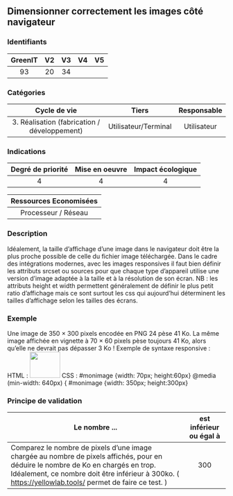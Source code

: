 ## Dimensionner correctement les images côté navigateur

### Identifiants

| GreenIT | V2  | V3  | V4  | V5  |
| :-----: | :-: | :-: | :-: | :-: |
|   93    | 20  | 34  |     |     |

### Catégories

|                 Cycle de vie                 |        Tiers         | Responsable |
| :------------------------------------------: | :------------------: | :---------: |
| 3. Réalisation (fabrication / développement) | Utilisateur/Terminal | Utilisateur |

### Indications

| Degré de priorité | Mise en oeuvre | Impact écologique |
| :---------------: | :------------: | :---------------: |
|         4         |       4        |         4         |

| Ressources Economisées |
| :--------------------: |
|  Processeur / Réseau   |

### Description

Idéalement, la taille d’affichage d’une image dans le navigateur doit être la plus proche possible de celle du fichier image téléchargée.
Dans le cadre des intégrations modernes, avec les images responsives il faut bien définir les attributs srcset ou sources pour que chaque type d’appareil utilise une version d’image adaptée à la taille et à la résolution de son écran.
NB : les attributs height et width permettent généralement de définir le plus petit ratio d’affichage mais ce sont surtout les css qui aujourd’hui déterminent les tailles d’affichage selon les tailles des écrans.

### Exemple

Une image de 350 × 300 pixels encodée en PNG 24 pèse 41 Ko. La même image affichée en vignette à 70 × 60 pixels pèse toujours 41 Ko, alors qu’elle ne devrait pas dépasser 3 Ko !
Exemple de syntaxe responsive :
HTML :
<img id=”monimage” src="image_3ko.png" width="70" height="60" 
 srcset="image_3ko.png 640w, image_41ko.png 1920w">
CSS :
#monimage {width: 70px; height:60px}
@media (min-width: 640px) {
#monimage {width: 350px; height:300px}

### Principe de validation

| Le nombre ...                                                                                                                                                                                                                               | est inférieur ou égal à |
| ------------------------------------------------------------------------------------------------------------------------------------------------------------------------------------------------------------------------------------------- | :---------------------: |
| Comparez le nombre de pixels d’une image chargée au nombre de pixels affichés, pour en déduire le nombre de Ko en chargés en trop. Idéalement, ce nombre doit être inférieur à 300ko. ( https://yellowlab.tools/ permet de faire ce test. ) |           300           |
